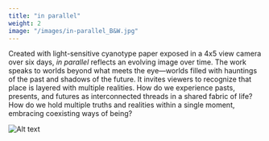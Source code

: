 ```yaml
---
title: "in parallel"
weight: 2
image: "/images/in-parallel_B&W.jpg"
---
```

Created with light-sensitive cyanotype paper exposed in a 4x5 view camera over six days, *in parallel* reflects an evolving image over time. The work speaks to worlds beyond what meets the eye—worlds filled with hauntings of the past and shadows of the future. It invites viewers to recognize that place is layered with multiple realities. How do we experience pasts, presents, and futures as interconnected threads in a shared fabric of life? How do we hold multiple truths and realities within a single moment, embracing coexisting ways of being?

![Alt text](/images/in-parallel_hung.jpg)